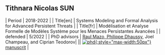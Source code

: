## Tithnara Nicolas SUN

| Period | 2018-2022 |
| Title[en] | Systems Modeling and Formal Analysis for Advanced Persistent Threats |
| Title[fr] | Modélisation et Analyse Formelle de Modèles Système pour les Menaces Persistantes Avancées |
| defended  | 5/2022 |
| PhD advisors | <u>Raul Mazo, Philippe Dhaussy</u>, Joel Champeau, and Ciprian Teodorov|
|| [![phd](http://www.obpcdl.org/images/thesis-logo.png){:style="max-width:50px"} manuscrit](https://theses.hal.science/tel-04095346v1) |

